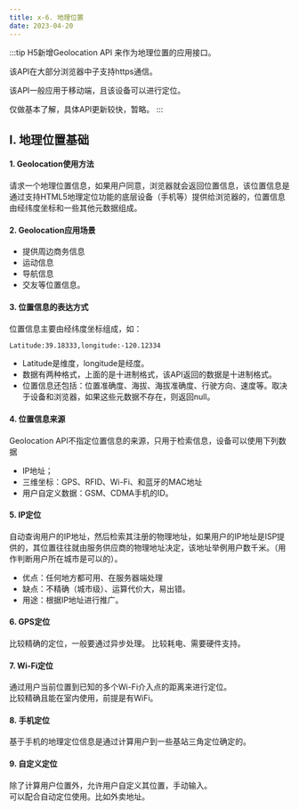 ```yaml
---
title: x-6. 地理位置
date: 2023-04-20
---
```

:::tip
H5新增Geolocation API 来作为地理位置的应用接口。

该API在大部分浏览器中子支持https通信。

该API一般应用于移动端，且该设备可以进行定位。

仅做基本了解，具体API更新较快，暂略。
:::

## Ⅰ. 地理位置基础
#### 1. Geolocation使用方法
请求一个地理位置信息，如果用户同意，浏览器就会返回位置信息，该位置信息是通过支持HTML5地理定位功能的底层设备（手机等）提供给浏览器的，位置信息由经纬度坐标和一些其他元数据组成。

#### 2. Geolocation应用场景
- 提供周边商务信息
- 运动信息
- 导航信息
- 交友等位置信息。

#### 3. 位置信息的表达方式
位置信息主要由经纬度坐标组成，如：
```txt
Latitude:39.18333,longitude:-120.12334
```
- Latitude是维度，longitude是经度。
- 数据有两种格式，上面的是十进制格式，该API返回的数据是十进制格式。
- 位置信息还包括：位置准确度、海拔、海拔准确度、行驶方向、速度等。取决于设备和浏览器，如果这些元数据不存在，则返回null。


#### 4. 位置信息来源
Geolocation API不指定位置信息的来源，只用于检索信息，设备可以使用下列数据
- IP地址；
- 三维坐标：GPS、RFID、Wi-Fi、和蓝牙的MAC地址
- 用户自定义数据：GSM、CDMA手机的ID。

#### 5. IP定位
自动查询用户的IP地址，然后检索其注册的物理地址，如果用户的IP地址是ISP提供的，其位置往往就由服务供应商的物理地址决定，该地址举例用户数千米。（用作判断用户所在城市是可以的）。
- 优点：任何地方都可用、在服务器端处理
- 缺点：不精确（城市级）、运算代价大，易出错。
- 用途：根据IP地址进行推广。

#### 6. GPS定位
比较精确的定位，一般要通过异步处理。
比较耗电、需要硬件支持。

#### 7. Wi-Fi定位
通过用户当前位置到已知的多个Wi-Fi介入点的距离来进行定位。  
比较精确且能在室内使用，前提是有WiFi。

#### 8. 手机定位
基于手机的地理定位信息是通过计算用户到一些基站三角定位确定的。

#### 9. 自定义定位
除了计算用户位置外，允许用户自定义其位置，手动输入。   
可以配合自动定位使用。比如外卖地址。
